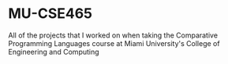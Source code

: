 # MU-CSE465
All of the projects that I worked on when taking the Comparative Programming Languages course at Miami University's College of Engineering and Computing
